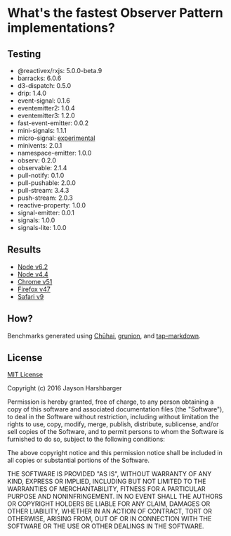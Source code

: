 # What's the fastest Observer Pattern implementations?

## Testing

- @reactivex/rxjs: 5.0.0-beta.9
- barracks: 6.0.6
- d3-dispatch: 0.5.0
- drip: 1.4.0
- event-signal: 0.1.6
- eventemitter2: 1.0.4
- eventemitter3: 1.2.0
- fast-event-emitter: 0.0.2
- mini-signals: 1.1.1
- micro-signal: [experimental](./subjects/micro-signals.js)
- minivents: 2.0.1
- namespace-emitter: 1.0.0
- observ: 0.2.0
- observable: 2.1.4
- pull-notify: 0.1.0
- pull-pushable: 2.0.0
- pull-stream: 3.4.3
- push-stream: 2.0.3
- reactive-property: 1.0.0
- signal-emitter: 0.0.1
- signals: 1.0.0
- signals-lite: 1.0.0

## Results

- [Node v6.2](./results/node-v6.2.md)
- [Node v4.4](./results/node-v4.4.md)
- [Chrome v51](./results/chrome-v51.md)
- [Firefox v47](./results/firefox-v47.md)
- [Safari v9](./results/safari-v9.md)

## How?

Benchmarks generated using [Chūhai](https://github.com/Hypercubed/chuhai), [grunion](https://github.com/Hypercubed/grunion), and [tap-markdown](https://github.com/Hypercubed/tap-markdown).

## License

[MIT License](http://en.wikipedia.org/wiki/MIT_License)

Copyright (c) 2016 Jayson Harshbarger

Permission is hereby granted, free of charge, to any person obtaining a copy of this software and associated documentation files (the "Software"), to deal in the Software without restriction, including without limitation the rights to use, copy, modify, merge, publish, distribute, sublicense, and/or sell copies of the Software, and to permit persons to whom the Software is furnished to do so, subject to the following conditions:

The above copyright notice and this permission notice shall be included in all copies or substantial portions of the Software.

THE SOFTWARE IS PROVIDED "AS IS", WITHOUT WARRANTY OF ANY KIND, EXPRESS OR IMPLIED, INCLUDING BUT NOT LIMITED TO THE WARRANTIES OF MERCHANTABILITY, FITNESS FOR A PARTICULAR PURPOSE AND NONINFRINGEMENT. IN NO EVENT SHALL THE AUTHORS OR COPYRIGHT HOLDERS BE LIABLE FOR ANY CLAIM, DAMAGES OR OTHER LIABILITY, WHETHER IN AN ACTION OF CONTRACT, TORT OR OTHERWISE, ARISING FROM, OUT OF OR IN CONNECTION WITH THE SOFTWARE OR THE USE OR OTHER DEALINGS IN THE SOFTWARE.
